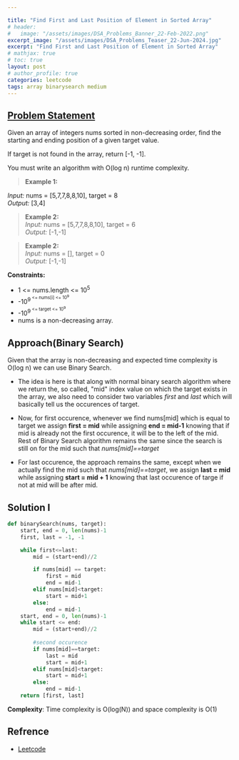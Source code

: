 ```yaml
---

title: "Find First and Last Position of Element in Sorted Array"
# header:
#   image: "/assets/images/DSA_Problems_Banner_22-Feb-2022.png"
excerpt_image: "/assets/images/DSA_Problems_Teaser_22-Jun-2024.jpg"
excerpt: "Find First and Last Position of Element in Sorted Array"
# mathjax: true
# toc: true
layout: post
# author_profile: true
categories: leetcode
tags: array binarysearch medium
---
```


## [Problem Statement](https://leetcode.com/problems/find-first-and-last-position-of-element-in-sorted-array/description/)

Given an array of integers nums sorted in non-decreasing order, find the starting and ending position of a given target value.

If target is not found in the array, return [-1, -1].

You must write an algorithm with O(log n) runtime complexity.


 

> **Example 1:** <br />

*Input:* nums = [5,7,7,8,8,10], target = 8 <br />
*Output:* [3,4]

>**Example 2:** <br />
*Input:* nums = [5,7,7,8,8,10], target = 6 <br />
*Output:* [-1,-1]

>**Example 2:** <br />
*Input:* nums = [], target = 0 <br />
*Output:* [-1,-1]


**Constraints:**
* 1 <= nums.length <= 10<sup>5<sup/>
* -10<sup>9<sup/> <= nums[i] <= 10<sup>9<sup/>
* -10<sup>9<sup/> <= target <= 10<sup>9<sup/>
* nums is a non-decreasing array.



## Approach(Binary Search)

Given that the array is non-decreasing and expected time complexity is O(log n) we can use Binary Search.
* The idea is here is that along with normal binary search algorithm where we return the, so called, "mid" index value on which the target exists in the array, we also need to consider two variables *first* and *last* which will basically tell us the occurences of target.

* Now, for first occurence, whenever we find nums[mid] which is equal to target we assign **first = mid** while assigning **end = mid-1** knowing that if mid is already not the first occurence, it will be to the left of the mid. Rest of Binary Search algorithm remains the same since the search is still on for the mid such that *nums[mid]==target*

* For last occurence, the approach remains the same, except when we actually find the mid such that *nums[mid]==target*, we assign **last = mid** while assigning **start = mid + 1** knowing that last occurence of targe if not at mid will be after mid.


## Solution I
```python
def binarySearch(nums, target):
    start, end = 0, len(nums)-1
    first, last = -1, -1

    while first<=last:
        mid = (start+end)//2

        if nums[mid] == target:
            first = mid
            end = mid-1
        elif nums[mid]<target:
            start = mid+1
        else:
            end = mid-1
    start, end = 0, len(nums)-1
    while start <= end:
        mid = (start+end)//2
        
        #second occurence
        if nums[mid]==target:
            last = mid
            start = mid+1
        elif nums[mid]<target:
            start = mid+1
        else:
            end = mid-1
    return [first, last]


```


**Complexity**: Time complexity is O(log(N)) and space complexity is O(1)




## Refrence
* [Leetcode](https://leetcode.com/problems/find-first-and-last-position-of-element-in-sorted-array/solutions/)